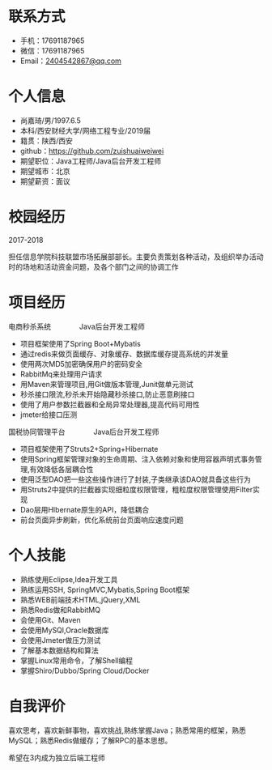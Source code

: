 # 联系方式

- 手机：17691187965
- 微信：17691187965
- Email：2404542867@qq.com

# 个人信息

- 尚嘉琦/男/1997.6.5
- 本科/西安财经大学/网络工程专业/2019届
- 籍贯：陕西/西安
- github：https://github.com/zuishuaiweiwei
- 期望职位：Java工程师/Java后台开发工程师
- 期望城市：北京
- 期望薪资：面议

# 校园经历

2017-2018

担任信息学院科技联盟市场拓展部部长。主要负责策划各种活动，及组织举办活动时的场地和活动资金问题，及各个部门之间的协调工作

# 项目经历

电商秒杀系统&emsp;&emsp;&emsp;&emsp;Java后台开发工程师

- 项目框架使用了Spring Boot+Mybatis
- 通过redis来做页面缓存、对象缓存、数据库缓存提高系统的并发量
- 使用两次MD5加密确保用户的密码安全
- RabbitMq来处理用户请求 
- 用Maven来管理项目,用Git做版本管理,Junit做单元测试
- 秒杀接口限流,秒杀未开始隐藏秒杀接口,防止恶意刷接口
- 使用了用户参数拦截器和全局异常处理器,提高代码可用性
- jmeter给接口压测

国税协同管理平台&emsp;&emsp;&emsp;&emsp;Java后台开发工程师

- 项目框架使用了Struts2+Spring+Hibernate
- 使用Spring框架管理对象的生命周期、注入依赖对象和使用容器声明式事务管理,有效降低各层耦合性
- 使用泛型DAO把一些这些操作进行了封装,子类继承该DAO就具备这些行为
- 用Struts2中提供的拦截器实现细粒度权限管理，粗粒度权限管理使用Filter实现
- Dao层用HIbernate原生的API，降低耦合
- 前台页面异步刷新，优化系统前台页面响应速度问题

# 个人技能

- 熟练使用Eclipse,Idea开发工具
- 熟练运用SSH, SpringMVC,Mybatis,Spring Boot框架
- 熟悉WEB前端技术HTML,jQuery,XML
- 熟悉Redis做和RabbitMQ
- 会使用Git、Maven
- 会使用MySQl,Oracle数据库
- 会使用Jmeter做压力测试
- 了解基本数据结构和算法
- 掌握Linux常用命令，了解Shell编程
- 掌握Shiro/Dubbo/Spring Cloud/Docker

# 自我评价

喜欢思考，喜欢新鲜事物，喜欢挑战,熟练掌握Java；熟悉常用的框架，熟悉MySQL；熟悉Redis做缓存；了解RPC的基本思想。

希望在3内成为独立后端工程师